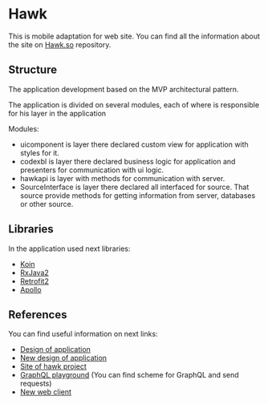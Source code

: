 # Hawk #

This is mobile adaptation for web site. You can find all the information about the site on [Hawk.so](https://github.com/codex-team/hawk) repository.

## Structure ##
The application development based on the MVP architectural pattern.
 
The application is divided on several modules, each of where is responsible for his layer in the application

Modules:
* uicomponent is layer there declared custom view for application with styles for it.
* codexbl is layer there declared business logic for application and presenters for communication with ui logic.
* hawkapi is layer with methods for communication with server.
* SourceInterface is layer there declared all interfaced for source. That source provide methods for getting information from server, databases or other source.

## Libraries ##

In the application used next libraries:
* [Koin](https://github.com/InsertKoinIO/koin)
* [RxJava2](https://github.com/ReactiveX/RxJava)
* [Retrofit2](https://github.com/square/retrofit)
* [Apollo](https://github.com/apollographql/apollo-android)

## References

You can find useful information on next links:

* [Design of application](https://app.zeplin.io/project/5b4f2f07729e51c208c27414?seid=5d277835f400e26b00899977)
* [New design of application](https://www.figma.com/file/DoU67iXlU5FjBKXBfwPd3l/HawkMobile?node-id=173%3A5752)
* [Site of hawk project](https://stage.hawk.so/)
* [GraphQL playground](https://api.stage.hawk.so/graphql) (You can find scheme for GraphQL and send requests)
* [New web client](https://github.com/codex-team/hawk.garage)
